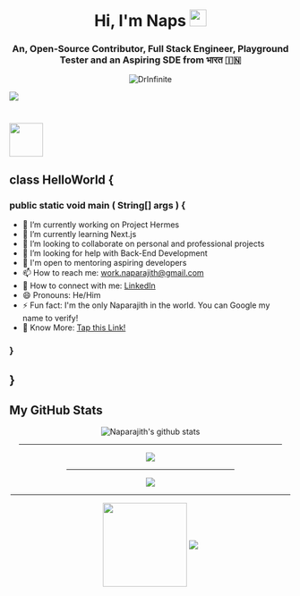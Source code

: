 <div class="Introduction" align="center">
  <h1>Hi, I'm Naps <img src="https://raw.githubusercontent.com/barbecue/barbecue/master/media/wave.gif" height="30" weight="30">
  </h1>
  <h3 align="center">An, Open-Source Contributor, Full Stack Engineer, Playground Tester and an Aspiring SDE from भारत &#127470;&#127475;</h3>
  <p align="center"> 
    <img src="https://komarev.com/ghpvc/?username=DrInfinite&color=3ddc84" alt="DrInfinite" />
  </p>
</div>

<img src="[https://media.licdn.com/dms/image/D5616AQGsBVseclDFBg/profile-displaybackgroundimage-shrink_350_1400/0/1684038667931?e=1689811200&v=beta&t=UU4XllFuVB-rB3iytoGZtRuEitAqjw1diQF1HIcJAkA](https://media.licdn.com/dms/image/D5616AQEO_dlAK44kOQ/profile-displaybackgroundimage-shrink_350_1400/0/1685283586885?e=1697068800&v=beta&t=DArGxY5coZJD-gGfyTdDrsHM1mDDtiei2nDWMaBA5lM)"/>

<h1><img align="center" src="https://readme-typing-svg.herokuapp.com?font=Poppins&color=F19101&lines=I'm+a+UI/UX+Designer+🖼️;I'm+a+Programmer+👨‍💻;I'm+a+Full+Stack+Developer+⚛️;I'm+a+Software+Development+Engineer+🖥️;" height="60" weight="60"> </h1>

<!--
**DrInfinite/DrInfinite** is a ✨ _special_ ✨ repository because its `README.md` (this file) appears on your GitHub profile. -->

## class HelloWorld {

### public static void main ( String[] args ) {

- 🔭 I’m currently working on Project Hermes
- 🌱 I’m currently learning Next.js
- 👯 I’m looking to collaborate on personal and professional projects
- 🤔 I’m looking for help with Back-End Development
- 💬 I'm open to mentoring aspiring developers
- 📫 How to reach me: work.naparajith@gmail.com
- 🔗 How to connect with me: [LinkedIn](https://www.linkedin.com/in/naparajith/)
- 😄 Pronouns: He/Him
- ⚡ Fun fact: I'm the only Naparajith in the world. You can Google my name to verify!
- 🏢 Know More: [Tap this Link!](https://naparajith.taplink.ws/)

### }

## }

<h2> My GitHub Stats </h2>

<div class="stats" align="center">
  <a aligh="left">
    <img align="center" src="https://github-readme-stats.vercel.app/api?username=DrInfinite&show_icons=true&include_all_commits=true&theme=transparent" alt="Naparajith's github stats" /> <br><hr width="470px">
    <img align="center" src="https://github-readme-stats.vercel.app/api/top-langs/?username=DrInfinite&theme=transparent" /> <br><hr width="300px">
    <img align="center" src="https://github-readme-streak-stats.herokuapp.com/?user=DrInfinite&theme=transparent" /> <br><hr width="500px">
  </a>

  <a href="https://DrInfinite.ga"><img align="center" src="[https://github-readme-streak-stats.herokuapp.com/?user=DrInfinite&theme=transparent](https://github-profile-trophy.vercel.app/?username=DrInfinite&theme=onedark&column=7)" width="%100" height="150px"/></a>
  <a href="https://DrInfinite.ga"><img align="center" src="https://github-profile-trophy.vercel.app/?username=DrInfinite&theme=transparent&column=7&no-frame=true"></a>

</div>
